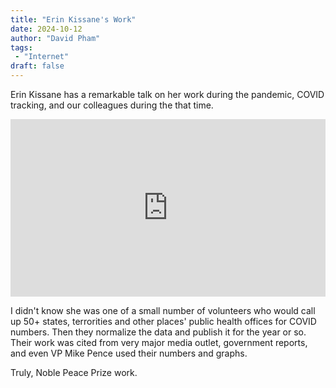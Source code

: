 ```yaml
---
title: "Erin Kissane's Work"
date: 2024-10-12
author: "David Pham"
tags:
 - "Internet"
draft: false
---
```

Erin Kissane has a remarkable talk on her work during the pandemic, COVID tracking, and our colleagues during the that time.

<style>.embed-container { position: relative; padding-bottom: 56.25%; height: 0; overflow: hidden; max-width: 100%; } .embed-container iframe, .embed-container object, .embed-container embed { position: absolute; top: 0; left: 0; width: 100%; height: 100%; }</style><div class='embed-container'><iframe width="560" height="315" src="https://www.youtube.com/embed/0FwM8HdOY-A?si=HS2k8KkBAQXXRzuW" title="YouTube video player" frameborder="0" allow="accelerometer; autoplay; clipboard-write; encrypted-media; gyroscope; picture-in-picture; web-share" referrerpolicy="strict-origin-when-cross-origin" allowfullscreen></iframe></div>

I didn't know she was one of a small number of volunteers who would call up 50+ states, terrorities and other places' public health offices for COVID numbers. Then they normalize the data and publish it for the year or so. Their work was cited from very major media outlet, government reports, and even VP Mike Pence used their numbers and graphs.

Truly, Noble Peace Prize work.
